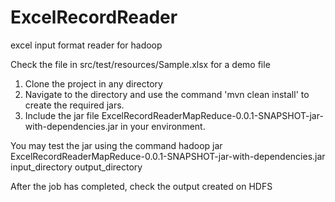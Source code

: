 # ExcelRecordReader
excel input format reader for hadoop

Check the file in src/test/resources/Sample.xlsx for a demo file

1. Clone the project in any directory
2. Navigate to the directory and use the command 'mvn clean install' to create the required jars.
3. Include the jar file ExcelRecordReaderMapReduce-0.0.1-SNAPSHOT-jar-with-dependencies.jar in your environment.

You may test the jar using the command
hadoop jar ExcelRecordReaderMapReduce-0.0.1-SNAPSHOT-jar-with-dependencies.jar input_directory output_directory

After the job has completed, check the output created on HDFS